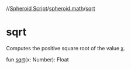 //[Spheroid Script](../index.md)/[spheroid.math](index.md)/[sqrt](sqrt.md)



# sqrt  
 
Computes the positive square root of the value [x]().  
  
  
fun [sqrt](sqrt.md)(x: Number): Float  



